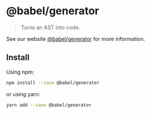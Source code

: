 # @babel/generator

> Turns an AST into code.

See our website [@babel/generator](https://new.babeljs.io/docs/en/next/babel-generator.html) for more information.

## Install

Using npm:

```sh
npm install --save @babel/generator
```

or using yarn:

```sh
yarn add --save @babel/generator
```
